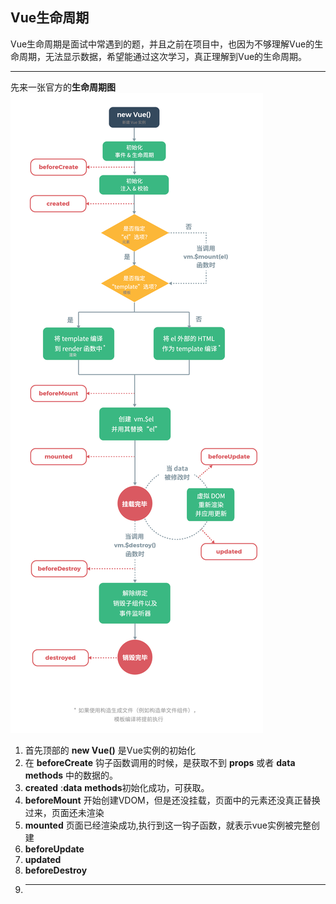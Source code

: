 ## Vue生命周期
Vue生命周期是面试中常遇到的题，并且之前在项目中，也因为不够理解Vue的生命周期，无法显示数据，希望能通过这次学习，真正理解到Vue的生命周期。  

---
先来一张官方的**生命周期图**  
![vue生命周期](../../.vuepress/imgs/blog/vue/vuelife/life.jpg)  
1. 首先顶部的 **new Vue()** 是Vue实例的初始化  
2. 在 **beforeCreate** 钩子函数调用的时候，是获取不到 **props** 或者 **data** **methods** 中的数据的。
3. **created** :**data** **methods**初始化成功，可获取。  
4. **beforeMount** 开始创建VDOM，但是还没挂载，页面中的元素还没真正替换过来，页面还未渲染
5. **mounted** 页面已经渲染成功,执行到这一钩子函数，就表示vue实例被完整创建
6. **beforeUpdate**
7. **updated**
8. **beforeDestroy**
9. ****
